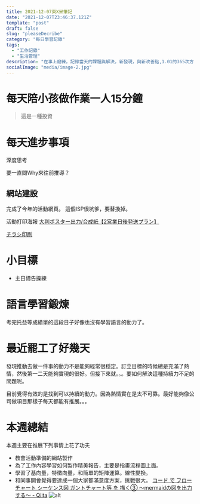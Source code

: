 ```yaml
---
title: 2021-12-07東X米筆記
date: "2021-12-07T23:46:37.121Z"
template: "post"
draft: false
slug: "pleaseDecribe"
category: "每日學習記錄"
tags:
  - "工作記錄"
  - "生活管理"
description: "在事上磨練。記錄當天的課題與解決，新發現，與新改善點,1.01的365次方"
socialImage: "media/image-2.jpg"
---
```


# 每天陪小孩做作業一人15分鐘
> 這是一種投資

 
# 每天進步事項
深度思考

要一直問Why來往前推導？


## 網站建設
完成了今年的活動網頁。
這個ISP很坑爹，要替換掉。

活動打印海報
[大判ポスター出力/合成紙【2営業日後発送プラン】](https://www.ooban-senmon.com/?pid=152672166)


[チラシ印刷](https://www.vistaprint.jp/?no_redirect=1&xnav=logo)

# 小目標
- 主日禱告操練

# 語言學習鍛煉
考完托益等成績單的這段日子好像也沒有學習語言的動力了。

# 最近罷工了好幾天
發現推動去做一件事的動力不是能夠經常很穩定。訂立目標的時候總是充滿了熱情，然後第一二天能夠實現的很好。但接下來就。。。要如何解決這種持續力不足的問題呢。

目前覺得有效的是找到可以持續的動力。因為熱情實在是太不可靠。最好能夠像公司做項目那樣子每天都能有推展。。。

# 本週總結

本週主要在推展下列事情上花了功夫
- 教會活動準備的網站製作
- 為了工作內容學習如何製作精美報告，主要是指畫流程圖上面。
- 學習了基向量，特徵向量，和簡單的矩陣運算。線性變換。
- 和同事開會覺得要達成一個大家都滿意度方案，挑戰很大。
[コード で フローチャート シーケンス図 ガントチャート等 を 描く③ ～mermaidの図を出力する～ - Qiita](https://qiita.com/miriwo/items/223443768f545c39298c)
![alt](https://mermaid.ink/svg/eyJjb2RlIjoiZ3JhcGggTFJcbiAgICBBW0hhcmQgZWRnZV0gLS0-fExpbmsgdGV4dHwgQihSb3VuZCBlZGdlKVxuICAgIEIgLS0-IEN7RGVjaXNpb259XG4gICAgQyAtLT58T25lfCBEW1Jlc3VsdCBvbmVdXG4gICAgQyAtLT58VHdvfCBFW1Jlc3VsdCB0d29dIiwibWVybWFpZCI6eyJ0aGVtZSI6ImRlZmF1bHQifSwidXBkYXRlRWRpdG9yIjpmYWxzZSwiYXV0b1N5bmMiOnRydWUsInVwZGF0ZURpYWdyYW0iOnRydWV9)